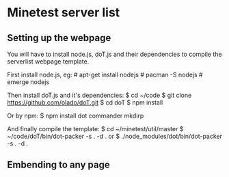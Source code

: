 Minetest server list
====================

Setting up the webpage
----------------------
You will have to install node.js, doT.js and their dependencies to compile
the serverlist webpage template.

First install node.js, eg:
    # apt-get install nodejs
    # pacman -S nodejs
    # emerge nodejs

Then install doT.js and it's dependencies:
    $ cd ~/code
    $ git clone https://github.com/olado/doT.git
    $ cd doT
    $ npm install

Or by npm:
    $ npm install dot commander mkdirp

And finally compile the template:
    $ cd ~/minetest/util/master
    $ ~/code/doT/bin/dot-packer -s . -d .
or
    $ ./node_modules/dot/bin/dot-packer -s . -d .


Embending to any page
----------------------

<script>var master = {root: 'http://servers.minetest.net/', limit:10, clients_min:1, no_flags:1, no_ping:1, no_uptime:1};</script>
<script src="http://servers.minetest.net/list.js"></script>
